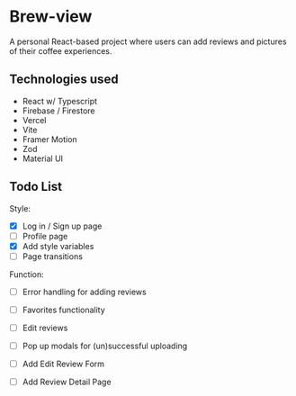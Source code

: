# Brew-view

A personal React-based project where users can add reviews and pictures of their coffee experiences.

## Technologies used

- React w/ Typescript
- Firebase / Firestore
- Vercel
- Vite
- Framer Motion
- Zod
- Material UI

## Todo List

Style:
- [x] Log in / Sign up page
- [ ] Profile page
- [x] Add style variables
- [ ] Page transitions

Function:
- [ ] Error handling for adding reviews
- [ ] Favorites functionality
- [ ] Edit reviews
- [ ] Pop up modals for (un)successful uploading
- [ ] Add Edit Review Form
- [ ] Add Review Detail Page
  
